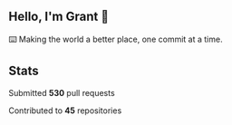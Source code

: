 ## Hello, I'm Grant 👋

⌨️  Making the world a better place, one commit at a time.


## Stats

Submitted **530** pull requests

Contributed to **45** repositories
